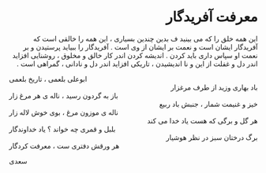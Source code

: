 <div dir=rtl>
  
# معرفت آفریدگار
این همه خلق را که می بینید ف بدین چندین بسیاری ، این همه را خالقی است که آفریدگار ایشان است و نعمت بر ایشان از وی است . آفریدگار را ببیاید پرستیدن و بر نعمت او سپاس داری باید کردن . 
اندیشه کردن اندر کار خالق و مخلوق ، روشنایی افزاید اندر دل و غفلت از این و نا اندیشیدن ، تاریکی افزاید اندر دل و نادانی ، گمراهی است .
</div>
<div dir=ltr>
ابوعلی بلعمی ، تاریخ بلعمی
</div>
<div dir=rtl>
باد بهاری وزید از طرف مرغزار
</div>

<div dir=ltr>
باز به گردون رسید ، ناله ی هر مرغ زار
</div>

<div dir=rtl>
خیز و غنیمت شمار ، جنبش باد ربیع
</div>

<div dir=ltr>
ناله ی موزون مرغ ، بوی خوش لاله زار
</div>

<div dir=rtl>
هر گل و برگی که هست یاد خدا می کند
</div>

<div dir=ltr>
بلبل و قمری چه خواند ؟ یاد خداوندگار
</div>

<div dir=rtl>
برگ درختان سبز در نظر هوشیار
</div>

<div dir=ltr>
هر ورقش دفتری ست ، معرفت کردگار
</div>


سعدی
